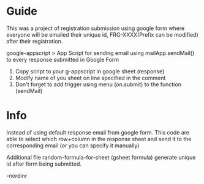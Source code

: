 Guide
===========
This was a project of registration submission using google form where everyone will be emailed their unique id, FRG-XXXX(Prefix can be modified) after their registration.

google-appscript > App Script for sending email using mailApp.sendMail() to every response submitted in Google Form

1. Copy script to your g-appscript in google sheet (response)
2. Modify name of you sheet on line specified in the comment
3. Don't forget to add trigger using menu (on.submit) to the function (sendMail)

Info
==============
Instead of using default response email from google form. This code are able to select which row+column in the response sheet and send it to the corresponding email (or you can specify it manually)

Additional file random-formula-for-sheet (gsheet formula) generate unique id after form being submitted.

-nordinr
